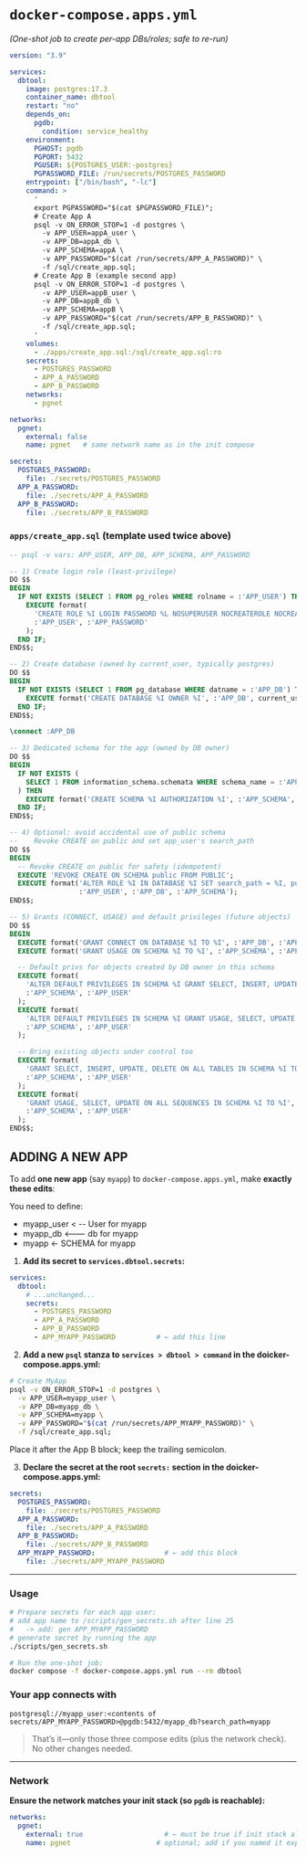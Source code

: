 

#  `docker-compose.apps.yml`

*(One-shot job to create per-app DBs/roles; safe to re-run)*

```yaml
version: "3.9"

services:
  dbtool:
    image: postgres:17.3
    container_name: dbtool
    restart: "no"
    depends_on:
      pgdb:
        condition: service_healthy
    environment:
      PGHOST: pgdb
      PGPORT: 5432
      PGUSER: ${POSTGRES_USER:-postgres}
      PGPASSWORD_FILE: /run/secrets/POSTGRES_PASSWORD
    entrypoint: ["/bin/bash", "-lc"]
    command: >
      '
      export PGPASSWORD="$(cat $PGPASSWORD_FILE)";
      # Create App A
      psql -v ON_ERROR_STOP=1 -d postgres \
        -v APP_USER=appA_user \
        -v APP_DB=appA_db \
        -v APP_SCHEMA=appA \
        -v APP_PASSWORD="$(cat /run/secrets/APP_A_PASSWORD)" \
        -f /sql/create_app.sql;
      # Create App B (example second app)
      psql -v ON_ERROR_STOP=1 -d postgres \
        -v APP_USER=appB_user \
        -v APP_DB=appB_db \
        -v APP_SCHEMA=appB \
        -v APP_PASSWORD="$(cat /run/secrets/APP_B_PASSWORD)" \
        -f /sql/create_app.sql;
      '
    volumes:
      - ./apps/create_app.sql:/sql/create_app.sql:ro
    secrets:
      - POSTGRES_PASSWORD
      - APP_A_PASSWORD
      - APP_B_PASSWORD
    networks:
      - pgnet

networks:
  pgnet:
    external: false
    name: pgnet   # same network name as in the init compose

secrets:
  POSTGRES_PASSWORD:
    file: ./secrets/POSTGRES_PASSWORD
  APP_A_PASSWORD:
    file: ./secrets/APP_A_PASSWORD
  APP_B_PASSWORD:
    file: ./secrets/APP_B_PASSWORD
```

### `apps/create_app.sql` (template used twice above)

```sql
-- psql -v vars: APP_USER, APP_DB, APP_SCHEMA, APP_PASSWORD

-- 1) Create login role (least-privilege)
DO $$
BEGIN
  IF NOT EXISTS (SELECT 1 FROM pg_roles WHERE rolname = :'APP_USER') THEN
    EXECUTE format(
      'CREATE ROLE %I LOGIN PASSWORD %L NOSUPERUSER NOCREATEROLE NOCREATEDB INHERIT',
      :'APP_USER', :'APP_PASSWORD'
    );
  END IF;
END$$;

-- 2) Create database (owned by current_user, typically postgres)
DO $$
BEGIN
  IF NOT EXISTS (SELECT 1 FROM pg_database WHERE datname = :'APP_DB') THEN
    EXECUTE format('CREATE DATABASE %I OWNER %I', :'APP_DB', current_user);
  END IF;
END$$;

\connect :APP_DB

-- 3) Dedicated schema for the app (owned by DB owner)
DO $$
BEGIN
  IF NOT EXISTS (
    SELECT 1 FROM information_schema.schemata WHERE schema_name = :'APP_SCHEMA'
  ) THEN
    EXECUTE format('CREATE SCHEMA %I AUTHORIZATION %I', :'APP_SCHEMA', current_user);
  END IF;
END$$;

-- 4) Optional: avoid accidental use of public schema
--    Revoke CREATE on public and set app_user's search_path
DO $$
BEGIN
  -- Revoke CREATE on public for safety (idempotent)
  EXECUTE 'REVOKE CREATE ON SCHEMA public FROM PUBLIC';
  EXECUTE format('ALTER ROLE %I IN DATABASE %I SET search_path = %I, public',
                 :'APP_USER', :'APP_DB', :'APP_SCHEMA');
END$$;

-- 5) Grants (CONNECT, USAGE) and default privileges (future objects)
DO $$
BEGIN
  EXECUTE format('GRANT CONNECT ON DATABASE %I TO %I', :'APP_DB', :'APP_USER');
  EXECUTE format('GRANT USAGE ON SCHEMA %I TO %I', :'APP_SCHEMA', :'APP_USER');

  -- Default privs for objects created by DB owner in this schema
  EXECUTE format(
    'ALTER DEFAULT PRIVILEGES IN SCHEMA %I GRANT SELECT, INSERT, UPDATE, DELETE ON TABLES TO %I',
    :'APP_SCHEMA', :'APP_USER'
  );
  EXECUTE format(
    'ALTER DEFAULT PRIVILEGES IN SCHEMA %I GRANT USAGE, SELECT, UPDATE ON SEQUENCES TO %I',
    :'APP_SCHEMA', :'APP_USER'
  );

  -- Bring existing objects under control too
  EXECUTE format(
    'GRANT SELECT, INSERT, UPDATE, DELETE ON ALL TABLES IN SCHEMA %I TO %I',
    :'APP_SCHEMA', :'APP_USER'
  );
  EXECUTE format(
    'GRANT USAGE, SELECT, UPDATE ON ALL SEQUENCES IN SCHEMA %I TO %I',
    :'APP_SCHEMA', :'APP_USER'
  );
END$$;

```
## ADDING A NEW APP
 To add **one new app** (say `myapp`) to `docker-compose.apps.yml`, make **exactly these edits**:

You need to define:
- myapp_user < -- User for myapp
- myapp_db <--- db for myapp
- myapp <- SCHEMA for myapp


1. **Add its secret to `services.dbtool.secrets`:**

```yaml
services:
  dbtool:
    # ...unchanged...
    secrets:
      - POSTGRES_PASSWORD
      - APP_A_PASSWORD
      - APP_B_PASSWORD
      - APP_MYAPP_PASSWORD          # ← add this line
```

2. **Add a new `psql` stanza to `services > dbtool > command` in the doicker-compose.apps.yml:**

```bash
# Create MyApp
psql -v ON_ERROR_STOP=1 -d postgres \
  -v APP_USER=myapp_user \
  -v APP_DB=myapp_db \
  -v APP_SCHEMA=myapp \
  -v APP_PASSWORD="$(cat /run/secrets/APP_MYAPP_PASSWORD)" \
  -f /sql/create_app.sql;
```
Place it after the App B block; keep the trailing semicolon.

3. **Declare the secret at the root `secrets:` section in the doicker-compose.apps.yml:**

```yaml
secrets:
  POSTGRES_PASSWORD:
    file: ./secrets/POSTGRES_PASSWORD
  APP_A_PASSWORD:
    file: ./secrets/APP_A_PASSWORD
  APP_B_PASSWORD:
    file: ./secrets/APP_B_PASSWORD
  APP_MYAPP_PASSWORD:                 # ← add this block
    file: ./secrets/APP_MYAPP_PASSWORD
```



---

### **Usage** 

```bash
# Prepare secrets for each app user:
# add app name to /scripts/gen_secrets.sh after line 25 
#   -> add: gen APP_MYAPP_PASSWORD
# generate secret by running the app
./scripts/gen_secrets.sh

# Run the one-shot job:
docker compose -f docker-compose.apps.yml run --rm dbtool
```

### Your app connects with

```
postgresql://myapp_user:<contents of secrets/APP_MYAPP_PASSWORD>@pgdb:5432/myapp_db?search_path=myapp
```

> That’s it—only those three compose edits (plus the network check). No other changes needed.

---

### Network
 **Ensure the network matches your init stack (so `pgdb` is reachable):**

```yaml
networks:
  pgnet:
    external: true                    # ← must be true if init stack already created it
    name: pgnet                     # optional; add if you named it explicitly in init
```
